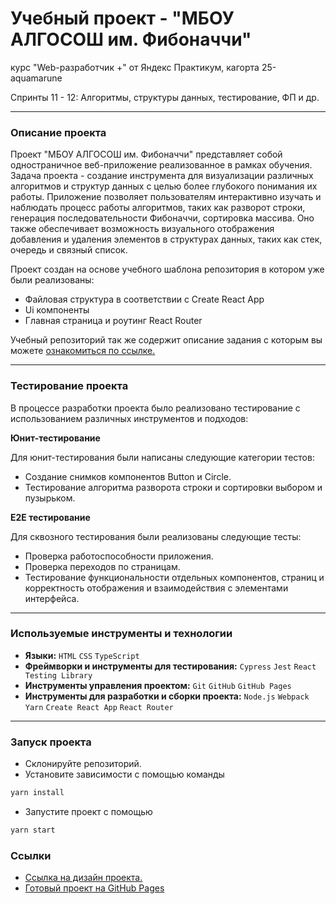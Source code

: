 # Учебный проект - "МБОУ АЛГОСОШ им. Фибоначчи"

курс "Web-разработчик +" от Яндекс Практикум, кагортa 25-aquamarune

Спринты 11 - 12: Алгоритмы, структуры данных, тестирование, ФП и др.

___

### Описание проекта

Проект "МБОУ АЛГОСОШ им. Фибоначчи" представляет собой одностраничное веб-приложение реализованное в рамках обучения.
Задача проекта - создание инструмента для визуализации различных алгоритмов и структур данных с целью более глубокого
понимания их работы. Приложение позволяет пользователям интерактивно изучать и наблюдать процесс работы алгоритмов,
таких как разворот строки, генерация последовательности Фибоначчи, сортировка массива. Оно также обеспечивает
возможность визуального отображения добавления и удаления элементов в структурах данных, таких как стек, очередь и
связный список.

Проект создан на основе учебного шаблона репозитория в котором уже были реализованы:

- Файловая структура в соответствии с Create React App
- Ui компоненты
- Главная страница и роутинг React Router

Учебный репозиторий так же содержит описание задания с которым вы
можете [ознакомиться по ссылке.](https://github.com/yandex-praktikum/algososh)

---

### Тестирование проекта

В процессе разработки проекта было реализовано тестирование с использованием различных инструментов и подходов:

**Юнит-тестирование**

Для юнит-тестирования были написаны следующие категории тестов:

- Создание снимков компонентов Button и Circle.
- Тестирование алгоритма разворота строки и сортировки выбором и пузырьком.

**E2E тестирование**

Для сквозного тестирования были реализованы следующие тесты:

- Проверка работоспособности приложения.
- Проверка переходов по страницам.
- Тестирование функциональности отдельных компонентов, страниц и корректность отображения и взаимодействия с элементами
  интерфейса.

___

### Используемые инструменты и технологии

- **Языки:** `HTML` `CSS` `TypeScript`
- **Фреймворки и инструменты для тестирования:** `Cypress` `Jest` `React Testing Library`
- **Инструменты управления проектом:** `Git` `GitHub` `GitHub Pages`
- **Инструменты для разработки и сборки проекта:** `Node.js` `Webpack` `Yarn` `Create React App` `React Router`

---

### Запуск проекта

- Склонируйте репозиторий.
- Установите зависимости с помощью команды

```bash
yarn install
```

- Запустите проект с помощью

```bash
yarn start
```

### Ссылки

* [Ссылка на дизайн проекта.](https://www.figma.com/file/RIkypcTQN5d37g7RRTFid0/Algososh_external_link?node-id=0%3A1)
* [Готовый проект на GitHub Pages](https://gudrum1983.github.io/algososh/)
